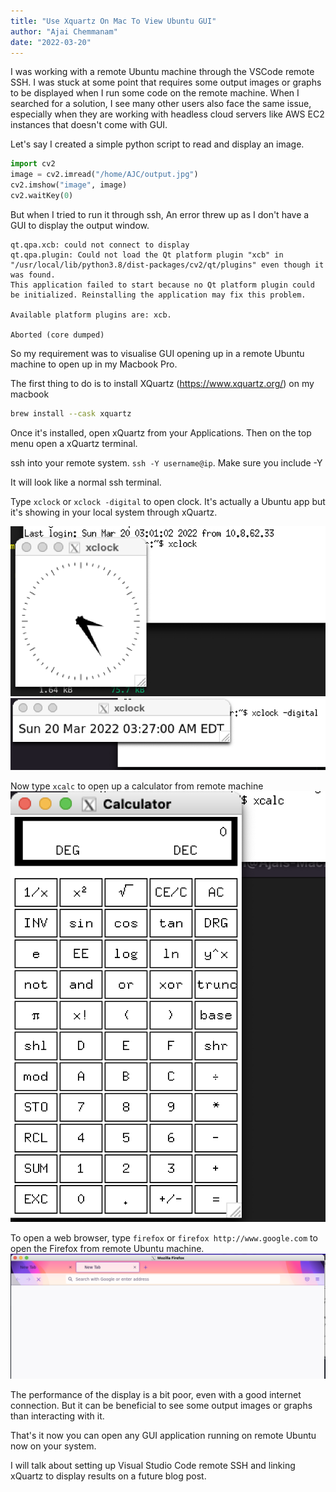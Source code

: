 ```yaml
---
title: "Use Xquartz On Mac To View Ubuntu GUI"
author: "Ajai Chemmanam"
date: "2022-03-20"
---
```


I was working with a remote Ubuntu machine through the VSCode remote SSH.
I was stuck at some point that requires some output images or graphs to be displayed when I run some code on the remote machine.
When I searched for a solution, I see many other users also face the same issue, especially when they are working with headless cloud servers like AWS EC2 instances that doesn't come with GUI.

Let's say I created a simple python script to read and display an image.

```python
import cv2
image = cv2.imread("/home/AJC/output.jpg")
cv2.imshow("image", image)
cv2.waitKey(0)
```

But when I tried to run it through ssh, An error threw up as I don't have a GUI to display the output window.

```
qt.qpa.xcb: could not connect to display
qt.qpa.plugin: Could not load the Qt platform plugin "xcb" in "/usr/local/lib/python3.8/dist-packages/cv2/qt/plugins" even though it was found.
This application failed to start because no Qt platform plugin could be initialized. Reinstalling the application may fix this problem.

Available platform plugins are: xcb.

Aborted (core dumped)
```

So my requirement was to visualise GUI opening up in a remote Ubuntu machine to open up in my Macbook Pro.

The first thing to do is to install XQuartz (https://www.xquartz.org/) on my macbook

```bash
brew install --cask xquartz
```

Once it's installed, open xQuartz from your Applications.
Then on the top menu open a xQuartz terminal.

ssh into your remote system. `ssh -Y username@ip`. Make sure you include -Y

It will look like a normal ssh terminal.

Type `xclock` or `xclock -digital` to open clock. It's actually a Ubuntu app but it's showing in your local system through xQuartz.

![Clock through xQuartz](/static/blogImages/xquartz-clock.png)
![Digital Clock through xQuartz](/static/blogImages/xquartz-clock-digital.png)

Now type `xcalc` to open up a calculator from remote machine
![Calculator through xQuartz](/static/blogImages/xquartz-calc.png)

To open a web browser, type `firefox` or `firefox http://www.google.com` to open the Firefox from remote Ubuntu machine.
![Firefox through xQuartz](/static/blogImages/xquartz-firefox.png)

The performance of the display is a bit poor, even with a good internet connection. But it can be beneficial to see some output images or graphs than interacting with it.

That's it now you can open any GUI application running on remote Ubuntu now on your system.

I will talk about setting up Visual Studio Code remote SSH and linking xQuartz to display results on a future blog post.
